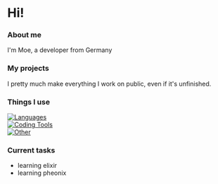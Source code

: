 # Hi!

### About me
I'm Moe, a developer from Germany
### My projects
I pretty much make everything I work on public, even if it's unfinished.
### Things I use
[![Languages](https://skillicons.dev/icons?i=py,java,cs,js,ts,elixir)](https://skillicons.dev)<br>
[![Coding Tools](https://skillicons.dev/icons?i=vscode,visualstudio,idea,git,github,gitlab)](https://skillicons.dev)<br>
[![Other](https://skillicons.dev/icons?i=linux,bash,docker,cloudflare,md,nginx)](https://skillicons.dev)<br>
### Current tasks
* learning elixir
* learning pheonix
